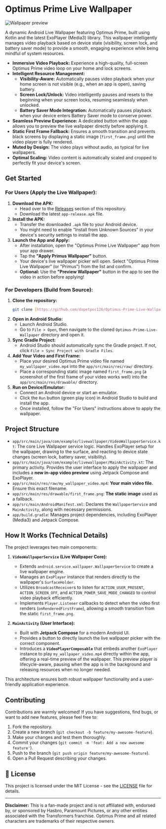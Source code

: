 # Optimus Prime Live Wallpaper

![Wallpaper preview](https://github.com/dopetpoc126/Optimus-Prime-Live-Wallpaper/blob/main/assets/live_wallpaper.gif?raw=true)


A dynamic Android Live Wallpaper featuring Optimus Prime, built using Kotlin and the latest ExoPlayer (Media3) library. This wallpaper intelligently manages video playback based on device state (visibility, screen lock, and battery saver mode) to provide a smooth, engaging experience while being mindful of system resources.

* **Immersive Video Playback:** Experience a high-quality, full-screen Optimus Prime video loop on your home and lock screens.
* **Intelligent Resource Management:**
    * **Visibility-Aware:** Automatically pauses video playback when your home screen is not visible (e.g., when an app is open), saving battery.
    * **Screen Lock/Unlock:** Video intelligently pauses and resets to the beginning when your screen locks, resuming seamlessly when unlocked.
    * **Battery Saver Mode Integration:** Automatically pauses playback when your device enters Battery Saver mode to conserve power.
* **Seamless Preview Experience:** A dedicated button within the app allows you to preview the live wallpaper directly before applying it.
* **Static First Frame Fallback:** Ensures a smooth transition and prevents black screens by displaying a static image (`first_frame.png`) until the video player is fully rendered.
* **Muted by Design:** The video plays without audio, as typical for live wallpapers.
* **Optimal Scaling:** Video content is automatically scaled and cropped to perfectly fit your device's screen.

## Get Started

### For Users (Apply the Live Wallpaper):

1.  **Download the APK:**
    * Head over to the [Releases](https://github.com/dopetpoc126/Optimus-Prime-Live-Wallpaper/releases) section of this repository.
    * Download the latest `app-release.apk` file.
2.  **Install the APK:**
    * Transfer the downloaded `.apk` file to your Android device.
    * You might need to enable "Install from Unknown Sources" in your device's security settings to install the app.
3.  **Launch the App and Apply:**
    * After installation, open the "Optimus Prime Live Wallpaper" app from your app drawer.
    * Tap the **"Apply Primus Wallpaper"** button.
    * Your device's live wallpaper picker will open. Select "Optimus Prime Live Wallpaper" (or "Primus") from the list and confirm.
    * **Optional:** Use the **"Preview Wallpaper"** button in the app to see the video in action before applying!

### For Developers (Build from Source):

1.  **Clone the repository:**
    ```bash
    git clone [https://github.com/dopetpoc126/Optimus-Prime-Live-Wallpaper.git](https://github.com/dopetpoc126/Optimus-Prime-Live-Wallpaper.git)
    ```
2.  **Open in Android Studio:**
    * Launch Android Studio.
    * Go to `File > Open`, then navigate to the cloned `Optimus-Prime-Live-Wallpaper` directory and open it.
3.  **Sync Gradle Project:**
    * Android Studio should automatically sync the Gradle project. If not, click `File > Sync Project with Gradle Files`.
4.  **Add Your Video and First Frame:**
    * Place your desired Optimus Prime video file named `my_wallpaper_video.mp4` into the `app/src/main/res/raw/` directory.
    * Place a corresponding static image named `first_frame.png` (a screenshot of the first frame of your video works well) into the `app/src/main/res/drawable/` directory.
5.  **Run on Device/Emulator:**
    * Connect an Android device or start an emulator.
    * Click the `Run` button (green play icon) in Android Studio to build and install the app.
    * Once installed, follow the "For Users" instructions above to apply the wallpaper.

## Project Structure

* `app/src/main/java/com/example/livewallpaper/VideoWallpaperService.kt`: The core Live Wallpaper service logic. Handles ExoPlayer setup for the wallpaper, drawing to the surface, and reacting to device state changes (screen lock, battery saver, visibility).
* `app/src/main/java/com/example/livewallpaper/MainActivity.kt`: The primary activity. Provides the user interface to apply the wallpaper and includes a **new in-app video preview** using Jetpack Compose and ExoPlayer.
* `app/src/main/res/raw/my_wallpaper_video.mp4`: **Your main video file.** Ensure this exact filename.
* `app/src/main/res/drawable/first_frame.png`: **The static image** used as a fallback.
* `app/src/main/AndroidManifest.xml`: Declares the `WallpaperService` and `MainActivity`, along with necessary permissions.
* `app/build.gradle`: Manages project dependencies, including ExoPlayer (Media3) and Jetpack Compose.

## How It Works (Technical Details)

The project leverages two main components:

1.  **`VideoWallpaperService` (Live Wallpaper Core):**
    * Extends `android.service.wallpaper.WallpaperService` to create a live wallpaper engine.
    * Manages an `ExoPlayer` instance that renders directly to the wallpaper's `SurfaceHolder`.
    * Utilizes `BroadcastReceiver`s to listen for `ACTION_USER_PRESENT`, `ACTION_SCREEN_OFF`, and `ACTION_POWER_SAVE_MODE_CHANGED` to control video playback efficiently.
    * Implements `Player.Listener` callbacks to detect when the video first renders (`onRenderedFirstFrame`), allowing a smooth transition from the static `first_frame.png`.

2.  **`MainActivity` (User Interface):**
    * Built with **Jetpack Compose** for a modern Android UI.
    * Provides a button to directly launch the live wallpaper picker with the correct component.
    * Introduces a **`VideoPlayerComposable`** that embeds another `ExoPlayer` instance to play `my_wallpaper_video.mp4` directly within the app, offering a real-time preview of the wallpaper. This preview player is lifecycle-aware, pausing when the app is in the background and releasing resources when no longer needed.

This architecture ensures both robust wallpaper functionality and a user-friendly application experience.

## Contributing

Contributions are warmly welcomed! If you have suggestions, find bugs, or want to add new features, please feel free to:

1.  Fork the repository.
2.  Create a new branch (`git checkout -b feature/my-awesome-feature`).
3.  Make your changes and test them thoroughly.
4.  Commit your changes (`git commit -m 'feat: Add a new awesome feature'`).
5.  Push to the branch (`git push origin feature/my-awesome-feature`).
6.  Open a Pull Request describing your changes.

## 📄 License

This project is licensed under the MIT License - see the [LICENSE](LICENSE) file for details.

---

**Disclaimer:** This is a fan-made project and is not affiliated with, endorsed by, or sponsored by Hasbro, Paramount Pictures, or any other entities associated with the Transformers franchise. Optimus Prime and all related characters are trademarks of their respective owners.
